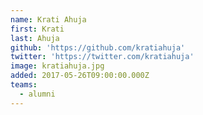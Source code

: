 ```yaml
---
name: Krati Ahuja
first: Krati
last: Ahuja
github: 'https://github.com/kratiahuja'
twitter: 'https://twitter.com/kratiahuja'
image: kratiahuja.jpg
added: 2017-05-26T09:00:00.000Z
teams:
  - alumni
---
```


